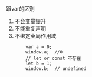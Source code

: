 跟var的区别
1. 不会变量提升
2. 不能重复声明
3. 不绑定全局作用域 
    ``` 
        var a = 0;
        window.a;  //0
        // let or const 不存在
        let b = 1;
        window.b;  // undefined
    ```